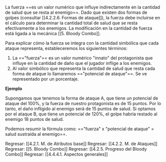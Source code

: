 
La fuerza ==es un valor numérico que influye indirectamente en la cantidad de salud que se resta al enemigo==. Dado que existen dos formas de golpes (consultar [[4.2.2.6. Formas de ataque]]), la fuerza debe incluirse en el cálculo para determinar la cantidad total de salud que se resta efectivamente a los enemigos. La modificación en la cantidad de fuerza está ligada a la mecánica [[5. Bloody Combo]].

Para explicar cómo la fuerza se integra con la cantidad simbólica que cada ataque representa, estableceremos los siguientes términos:

1. La =="fuerza"== es un valor numérico "innato" del protagonista que influye en la cantidad de daño que el jugador inflige a los enemigos.
2. Al valor simbólico que representa la cantidad de salud que resta cada forma de ataque lo llamaremos =="potencial de ataque"==. Se ve representado por un porcentaje.

**Ejemplo**

Supongamos que tenemos la forma de ataque A, que tiene un potencial de ataque del 100%, y la fuerza de nuestro protagonista es de 15 puntos. Por lo tanto, el daño infligido al enemigo será de 15 puntos de salud. Si optamos por el ataque B, que tiene un potencial de 120%, el golpe habría restado al enemigo 18 puntos de salud.

Podemos resumir la fórmula como: =="fuerza" x "potencial de ataque" = salud sustraída al enemigo==.


Regresar: [[4.2.1. M. de Atributos base]]
Regresar: [[4.2.2. M. de Ataques]]
Regresar: [[5. Bloody Combo]]
Regresar: [[4.2.5. Progreso del Bloody Combo]]
Regresar: [[4.4.4.1. Aspectos generales]]